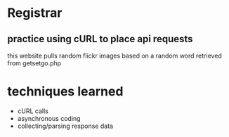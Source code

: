 # Registrar 
## practice using cURL to place api requests
this website pulls random flickr images based on a random word retrieved from getsetgo.php

# techniques learned
* cURL calls
* asynchronous coding
* collecting/parsing response data

